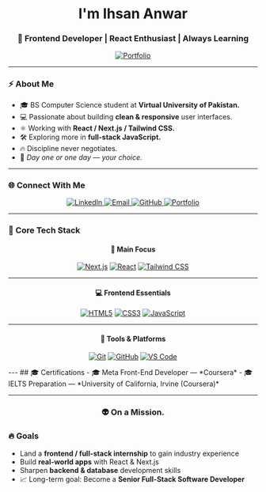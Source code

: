 <h1 align="center">I'm Ihsan Anwar</h1>
<h3 align="center">🚀 Frontend Developer | React Enthusiast | Always Learning</h3>

<p align="center">
  <a href="https://main-portfolio-seven-wine.vercel.app/" target="_blank">
    <img src="https://img.shields.io/badge/_My_Portfolio-000000?style=for-the-badge&logo=vercel&logoColor=white" alt="Portfolio" />
  </a>
</p>

---

### ⚡ About Me
- 🎓 BS Computer Science student at **Virtual University of Pakistan.**  
- 💻 Passionate about building **clean & responsive** user interfaces.  
- ⚛️ Working with **React / Next.js / Tailwind CSS.**  
- 🛠️ Exploring more in **full-stack JavaScript.**  
- 🔥 Discipline never negotiates. 
- 🚀 *Day one or one day — your choice.*

---


### 🌐 Connect With Me

<p align="center">
  <a href="https://www.linkedin.com/in/ihsan-anwar-243964353/" target="_blank">
    <img src="https://img.shields.io/badge/LinkedIn-0077B5?style=for-the-badge&logo=linkedin&logoColor=white" alt="LinkedIn" />
  </a>
  <a href="mailto:ihsan.anwar4321@gmail.com" target="_blank">
    <img src="https://img.shields.io/badge/Email-D14836?style=for-the-badge&logo=gmail&logoColor=white" alt="Email" />
  </a>
  <a href="https://github.com/IHSAN-ANWAR" target="_blank">
    <img src="https://img.shields.io/badge/GitHub-181717?style=for-the-badge&logo=github&logoColor=white" alt="GitHub" />
  </a>
  <a href="https://main-portfolio-seven-wine.vercel.app/" target="_blank">
    <img src="https://img.shields.io/badge/Portfolio-000000?style=for-the-badge&logo=vercel&logoColor=white" alt="Portfolio" />
  </a>
</p>

---


### 🧠 Core Tech Stack

<div align="center">

#### 🚀 Main Focus  
<a href="#"><img src="https://img.shields.io/badge/Next.js-000000?style=for-the-badge&logo=nextdotjs&logoColor=white" alt="Next.js"/></a>
<a href="#"><img src="https://img.shields.io/badge/React-20232A?style=for-the-badge&logo=react&logoColor=61DAFB" alt="React"/></a>
<a href="#"><img src="https://img.shields.io/badge/Tailwind_CSS-38B2AC?style=for-the-badge&logo=tailwind-css&logoColor=white" alt="Tailwind CSS"/></a>

---

#### 💻 Frontend Essentials  
<a href="#"><img src="https://img.shields.io/badge/HTML5-E34F26?style=for-the-badge&logo=html5&logoColor=white" alt="HTML5"/></a>
<a href="#"><img src="https://img.shields.io/badge/CSS3-1572B6?style=for-the-badge&logo=css3&logoColor=white" alt="CSS3"/></a>
<a href="#"><img src="https://img.shields.io/badge/JavaScript-F7E018?style=for-the-badge&logo=javascript&logoColor=black" alt="JavaScript"/></a>

---

#### 🧰 Tools & Platforms  
<a href="#"><img src="https://img.shields.io/badge/Git-F05033?style=for-the-badge&logo=git&logoColor=white" alt="Git"/></a>
<a href="#"><img src="https://img.shields.io/badge/GitHub-181717?style=for-the-badge&logo=github&logoColor=white" alt="GitHub"/></a>
<a href="#"><img src="https://img.shields.io/badge/VS%20Code-007ACC?style=for-the-badge&logo=visual-studio-code&logoColor=white" alt="VS Code"/></a>

</div>
---
## 🎓 Certifications
- 🎓 Meta Front-End Developer — *Coursera*  
- 🎓 IELTS Preparation — *University of California, Irvine (Coursera)*  

---
<h3 align="center">👽 On a Mission.</h3>

### 🔥 Goals 
- Land a **frontend / full-stack internship** to gain industry experience  
- Build **real-world apps** with React & Next.js   
- Sharpen **backend & database** development skills  
- 📈 Long-term goal: Become a **Senior Full-Stack Software Developer**
